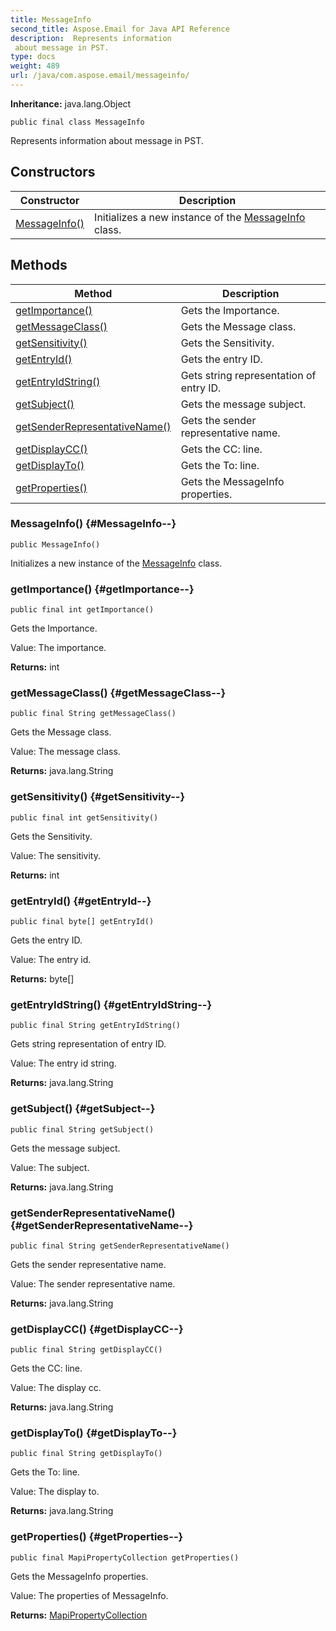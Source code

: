 ```yaml
---
title: MessageInfo
second_title: Aspose.Email for Java API Reference
description:  Represents information
 about message in PST.
type: docs
weight: 489
url: /java/com.aspose.email/messageinfo/
---
```

**Inheritance:**
java.lang.Object
```
public final class MessageInfo
```

Represents information about message in PST.
## Constructors

| Constructor | Description |
| --- | --- |
| [MessageInfo()](#MessageInfo--) | Initializes a new instance of the [MessageInfo](../../com.aspose.email/messageinfo) class. |
## Methods

| Method | Description |
| --- | --- |
| [getImportance()](#getImportance--) | Gets the Importance. |
| [getMessageClass()](#getMessageClass--) | Gets the Message class. |
| [getSensitivity()](#getSensitivity--) | Gets the Sensitivity. |
| [getEntryId()](#getEntryId--) | Gets the entry ID. |
| [getEntryIdString()](#getEntryIdString--) | Gets string representation of entry ID. |
| [getSubject()](#getSubject--) | Gets the message subject. |
| [getSenderRepresentativeName()](#getSenderRepresentativeName--) | Gets the sender representative name. |
| [getDisplayCC()](#getDisplayCC--) | Gets the CC: line. |
| [getDisplayTo()](#getDisplayTo--) | Gets the To: line. |
| [getProperties()](#getProperties--) | Gets the MessageInfo properties. |
### MessageInfo() {#MessageInfo--}
```
public MessageInfo()
```


Initializes a new instance of the [MessageInfo](../../com.aspose.email/messageinfo) class.

### getImportance() {#getImportance--}
```
public final int getImportance()
```


Gets the Importance.

Value: The importance.

**Returns:**
int
### getMessageClass() {#getMessageClass--}
```
public final String getMessageClass()
```


Gets the Message class.

Value: The message class.

**Returns:**
java.lang.String
### getSensitivity() {#getSensitivity--}
```
public final int getSensitivity()
```


Gets the Sensitivity.

Value: The sensitivity.

**Returns:**
int
### getEntryId() {#getEntryId--}
```
public final byte[] getEntryId()
```


Gets the entry ID.

Value: The entry id.

**Returns:**
byte[]
### getEntryIdString() {#getEntryIdString--}
```
public final String getEntryIdString()
```


Gets string representation of entry ID.

Value: The entry id string.

**Returns:**
java.lang.String
### getSubject() {#getSubject--}
```
public final String getSubject()
```


Gets the message subject.

Value: The subject.

**Returns:**
java.lang.String
### getSenderRepresentativeName() {#getSenderRepresentativeName--}
```
public final String getSenderRepresentativeName()
```


Gets the sender representative name.

Value: The sender representative name.

**Returns:**
java.lang.String
### getDisplayCC() {#getDisplayCC--}
```
public final String getDisplayCC()
```


Gets the CC: line.

Value: The display cc.

**Returns:**
java.lang.String
### getDisplayTo() {#getDisplayTo--}
```
public final String getDisplayTo()
```


Gets the To: line.

Value: The display to.

**Returns:**
java.lang.String
### getProperties() {#getProperties--}
```
public final MapiPropertyCollection getProperties()
```


Gets the MessageInfo properties.

Value: The properties of MessageInfo.

**Returns:**
[MapiPropertyCollection](../../com.aspose.email/mapipropertycollection)
